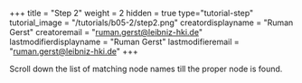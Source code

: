 +++
title = "Step 2"
weight = 2
hidden = true
type="tutorial-step"
tutorial_image = "/tutorials/b05-2/step2.png"
creatordisplayname = "Ruman Gerst"
creatoremail = "ruman.gerst@leibniz-hki.de"
lastmodifierdisplayname = "Ruman Gerst"
lastmodifieremail = "ruman.gerst@leibniz-hki.de"
+++

Scroll down the list of matching node names till the proper node is found.